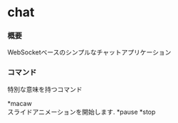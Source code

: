 # chat
### 概要
WebSocketベースのシンプルなチャットアプリケーション
### コマンド
特別な意味を持つコマンド

*macaw  
スライドアニメーションを開始します.
*pause
*stop

